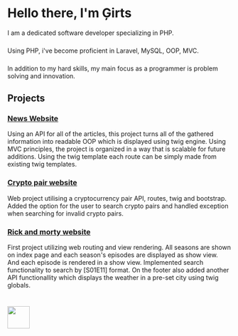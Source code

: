 # Hello there, I'm Ģirts

I am a dedicated software developer specializing in PHP.
###
Using PHP, i've become proficient in Laravel, MySQL, OOP, MVC.
###
In addition to my hard skills, my main focus as a programmer is problem solving and innovation.

## Projects

### [News Website](https://github.com/GirtsFreimanis/News-API)

Using an API for all of the articles, this project turns all of the gathered information into readable OOP which is displayed using twig engine. Using MVC principles, the project is organized in a way that is scalable for future additions. Using the twig template each route can be simply made from existing twig templates.

### [Crypto pair website](https://github.com/GirtsFreimanis/Crypto-page)

Web project utilising a cryptocurrency pair API, routes, twig and bootstrap. Added the option for the user to search crypto pairs and handled exception when searching for invalid crypto pairs.

### [Rick and morty website](https://github.com/GirtsFreimanis/Rick-n-Mort-Web)

First project utilizing web routing and view rendering. All seasons are shown on index page and each season's episodes are displayed as show view. And each episode is rendered in a show view. Implemented search functionality to search by [S01E11] format. On the footer also added another API functionallity which displays the weather in a pre-set city using twig globals.
#
<a href="https://www.linkedin.com/in/%C4%A3irts-freimanis/">
<img src="https://upload.wikimedia.org/wikipedia/commons/thumb/c/ca/LinkedIn_logo_initials.png/480px-LinkedIn_logo_initials.png" width="50">
</a>

